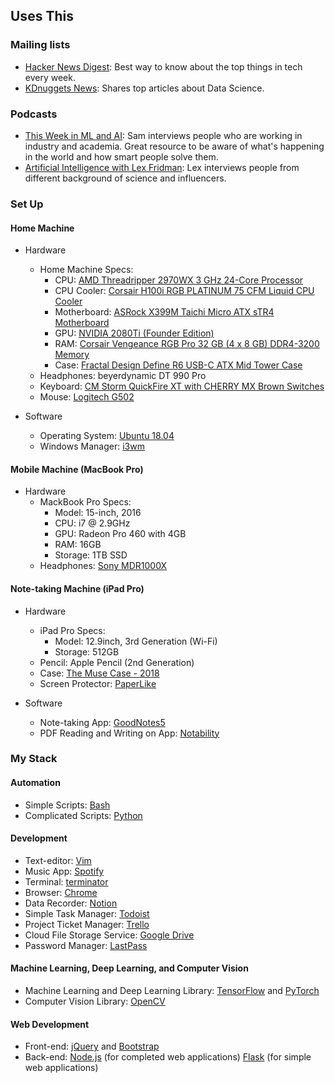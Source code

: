 ## Uses This

### Mailing lists

* [Hacker News Digest](https://www.hndigest.com/): Best way to know about the top things in tech every week.
* [KDnuggets News](https://www.kdnuggets.com/news/subscribe.html): Shares top articles about Data Science.

### Podcasts

* [This Week in ML and AI](https://twimlai.com/): Sam interviews people who are working in industry and academia. Great resource to be aware of what's happening in the world and how smart people solve them.
* [Artificial Intelligence with Lex Fridman](https://lexfridman.com/ai/): Lex interviews people from different background of science and influencers.

### Set Up

#### Home Machine

* Hardware
    * Home Machine Specs:
        * CPU: 	[AMD Threadripper 2970WX 3 GHz 24-Core Processor](https://pcpartpicker.com/product/LRXnTW/amd-threadripper-2970wx-3-ghz-24-core-processor-yd297xazafwof)
        * CPU Cooler: [Corsair H100i RGB PLATINUM 75 CFM Liquid CPU Cooler](https://pcpartpicker.com/product/JYCD4D/corsair-h100i-rgb-platinum-750-cfm-liquid-cpu-cooler-cw-9060039-ww)
        * Motherboard: [ASRock X399M Taichi Micro ATX sTR4 Motherboard](https://pcpartpicker.com/product/X2kj4D/asrock-x399m-taichi-micro-atx-tr4-motherboard-x399m-taichi)
        * GPU: [NVIDIA 2080Ti (Founder Edition)](https://www.nvidia.com/en-us/geforce/graphics-cards/rtx-2080-ti/)
        * RAM: [Corsair Vengeance RGB Pro 32 GB (4 x 8 GB) DDR4-3200 Memory](https://pcpartpicker.com/product/3yQG3C/corsair-vengeance-rgb-pro-32gb-4-x-8gb-ddr4-3200-memory-cmw32gx4m4c3200c16)
        * Case: [Fractal Design Define R6 USB-C ATX Mid Tower Case](https://pcpartpicker.com/product/z3kj4D/fractal-design-design-define-r6-usb-c-tg-atx-mid-tower-case-fd-ca-def-r6c-bk-tgl)
    * Headphones: beyerdynamic DT 990 Pro
    * Keyboard: [CM Storm QuickFire XT with CHERRY MX Brown Switches](https://www.amazon.com/CM-Storm-QuickFire-XT-Mechanical/dp/B00EQV0W02)
    * Mouse: [Logitech G502](https://www.amazon.com/Logitech-Spectrum-Shifting-Personalized-Programmable/dp/B019OB663A)

* Software
    * Operating System: [Ubuntu 18.04](http://releases.ubuntu.com/18.04/)
    * Windows Manager: [i3wm](https://i3wm.org/)

#### Mobile Machine (MacBook Pro)

* Hardware
    * MackBook Pro Specs:
        * Model: 15-inch, 2016
        * CPU: i7 @ 2.9GHz
        * GPU: Radeon Pro 460 with 4GB
        * RAM: 16GB
        * Storage: 1TB SSD
    * Headphones: [Sony MDR1000X](https://www.amazon.com/Sony-Cancelling-Bluetooth-Headphone-MDR1000X/dp/B01KHZ4ZYY)

#### Note-taking Machine (iPad Pro)

* Hardware
    * iPad Pro Specs:
        * Model: 12.9inch, 3rd Generation (Wi-Fi)
        * Storage: 512GB
    * Pencil: Apple Pencil (2nd Generation)
    * Case: [The Muse Case - 2018](https://www.amazon.com/ZUGU-CASE-Muse-Case-Protective/dp/B07K1M4PHY)
    * Screen Protector: [PaperLike](https://www.amazon.com/BERSEM-Paper-Like-Protector-Anti-Glare-Installation/dp/B07N362JCW)

* Software
    * Note-taking App: [GoodNotes5](https://www.goodnotes.com/)
    * PDF Reading and Writing on App: [Notability](https://apps.apple.com/us/app/notability/id360593530)

### My Stack

#### Automation

* Simple Scripts: [Bash](https://www.gnu.org/software/bash/)
* Complicated Scripts: [Python](https://www.python.org/)

#### Development

* Text-editor: [Vim](https://www.vim.org/)
* Music App: [Spotify](https://www.spotify.com/)
* Terminal: [terminator](https://gnometerminator.blogspot.com/p/introduction.html)
* Browser: [Chrome](https://www.google.com/chrome/)
* Data Recorder: [Notion](https://www.notion.so/)
* Simple Task Manager: [Todoist](https://todoist.com/)
* Project Ticket Manager: [Trello](https://trello.com)
* Cloud File Storage Service: [Google Drive](https://www.google.com/drive/)
* Password Manager: [LastPass](https://www.lastpass.com/)

#### Machine Learning, Deep Learning, and Computer Vision

* Machine Learning and Deep Learning Library: [TensorFlow](https://www.tensorflow.org/) and [PyTorch](https://pytorch.org/)
* Computer Vision Library: [OpenCV](https://opencv.org/)

#### Web Development

* Front-end: [jQuery](https://jquery.com/) and [Bootstrap](https://getbootstrap.com/)
* Back-end: [Node.js](https://nodejs.org/en/) (for completed web applications) [Flask](https://www.palletsprojects.com/p/flask/) (for simple web applications)
